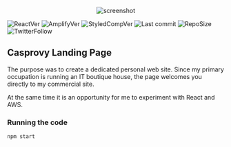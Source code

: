<p align="center">
<img src="https://res.cloudinary.com/ohcash/image/upload/v1581452646/github_repo/screenShot_main.png" alt="screenshot">
  <p>


![ReactVer](https://img.shields.io/github/package-json/dependency-version/casprovy/casprovy-landing-page/react) ![AmplifyVer](https://img.shields.io/github/package-json/dependency-version/casprovy/casprovy-landing-page/aws-amplify?color=orange) ![StyledCompVer](https://img.shields.io/github/package-json/dependency-version/casprovy/casprovy-landing-page/styled-components?color=pink) ![Last commit](https://img.shields.io/github/last-commit/Casprovy/casprovy-landing-page) ![RepoSize](https://img.shields.io/github/repo-size/casprovy/casprovy-landing-page?color=ff69b4) ![TwitterFollow](https://img.shields.io/twitter/follow/casprovy?style=social)

## Casprovy Landing Page

The purpose was to create a dedicated personal web site. Since my primary occupation is running an IT boutique house, the page welcomes you directly to my commercial site.

At the same time it is an opportunity for me to experiment with React and AWS.

### Running the code

```bash
npm start
```


